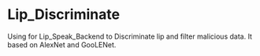 # Lip_Discriminate
Using for Lip_Speak_Backend to Discriminate lip and filter malicious data. It based on AlexNet and GooLENet.
